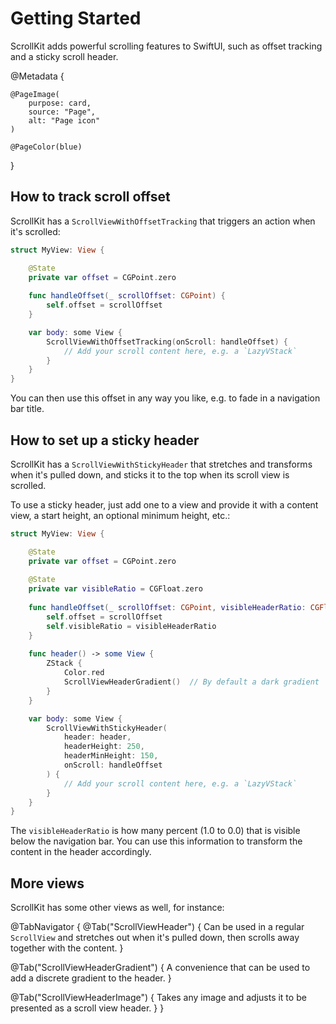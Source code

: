 # Getting Started

ScrollKit adds powerful scrolling features to SwiftUI, such as offset tracking and a sticky scroll header.

@Metadata {

    @PageImage(
        purpose: card,
        source: "Page",
        alt: "Page icon"
    )

    @PageColor(blue)
}


## How to track scroll offset

ScrollKit has a ``ScrollViewWithOffsetTracking`` that triggers an action when it's scrolled:

```swift
struct MyView: View {

    @State
    private var offset = CGPoint.zero
    
    func handleOffset(_ scrollOffset: CGPoint) {
        self.offset = scrollOffset
    }

    var body: some View {
        ScrollViewWithOffsetTracking(onScroll: handleOffset) {
            // Add your scroll content here, e.g. a `LazyVStack`
        }
    }
}
```

You can then use this offset in any way you like, e.g. to fade in a navigation bar title.



## How to set up a sticky header

ScrollKit has a ``ScrollViewWithStickyHeader`` that stretches and transforms when it's pulled down, and sticks it to the top when its scroll view is scrolled.

To use a sticky header, just add one to a view and provide it with a content view, a start height, an optional minimum height, etc.:

```swift
struct MyView: View {

    @State
    private var offset = CGPoint.zero
    
    @State
    private var visibleRatio = CGFloat.zero
    
    func handleOffset(_ scrollOffset: CGPoint, visibleHeaderRatio: CGFloat) {
        self.offset = scrollOffset
        self.visibleRatio = visibleHeaderRatio
    }
    
    func header() -> some View {
        ZStack {
            Color.red
            ScrollViewHeaderGradient()  // By default a dark gradient
        }
    }

    var body: some View {
        ScrollViewWithStickyHeader(
            header: header,
            headerHeight: 250,
            headerMinHeight: 150,
            onScroll: handleOffset
        ) {
            // Add your scroll content here, e.g. a `LazyVStack`
        }
    }
}
```

The `visibleHeaderRatio` is how many percent (1.0 to 0.0) that is visible below the navigation bar. You can use this information to transform the content in the header accordingly.



## More views

ScrollKit has some other views as well, for instance:

@TabNavigator {
   @Tab("ScrollViewHeader") {
       Can be used in a regular `ScrollView` and stretches out when it's pulled down, then scrolls away together with the content.
   }

   @Tab("ScrollViewHeaderGradient") {
       A convenience that can be used to add a discrete gradient to the header.
   }
   
   @Tab("ScrollViewHeaderImage") {
       Takes any image and adjusts it to be presented as a scroll view header.
   }
}
